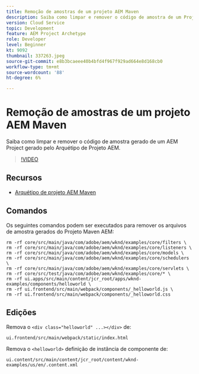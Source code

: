 ```yaml
---
title: Remoção de amostras de um projeto AEM Maven
description: Saiba como limpar e remover o código de amostra de um Projeto AEM gerado pelo Arquétipo de Projeto AEM.
version: Cloud Service
topic: Development
feature: AEM Project Archetype
role: Developer
level: Beginner
kt: 9092
thumbnail: 337263.jpeg
source-git-commit: e8b3bcaeee40b4bfd4f967f929ad664e8d168cb0
workflow-type: tm+mt
source-wordcount: '88'
ht-degree: 6%

---
```



# Remoção de amostras de um projeto AEM Maven

Saiba como limpar e remover o código de amostra gerado de um AEM Project gerado pelo Arquétipo de Projeto AEM.

>[!VIDEO](https://video.tv.adobe.com/v/337263/?quality=12&learn=on)


## Recursos

+ [Arquétipo de projeto AEM Maven](https://github.com/adobe/aem-project-archetype)

## Comandos

Os seguintes comandos podem ser executados para remover os arquivos de amostra gerados do Projeto Maven AEM:

```
rm -rf core/src/main/java/com/adobe/aem/wknd/examples/core/filters \
rm -rf core/src/main/java/com/adobe/aem/wknd/examples/core/listeners \
rm -rf core/src/main/java/com/adobe/aem/wknd/examples/core/models \
rm -rf core/src/main/java/com/adobe/aem/wknd/examples/core/schedulers \
rm -rf core/src/main/java/com/adobe/aem/wknd/examples/core/servlets \
rm -rf core/src/test/java/com/adobe/aem/wknd/examples/core/* \
rm -rf ui.apps/src/main/content/jcr_root/apps/wknd-examples/components/helloworld \
rm -rf ui.frontend/src/main/webpack/components/_helloworld.js \
rm -rf ui.frontend/src/main/webpack/components/_helloworld.css
```

## Edições

Remova o `<div class="helloworld" ...></div>` de:

```
ui.frontend/src/main/webpack/static/index.html
```

Remova o `<helloworld>` definição de instância de componente de:

```
ui.content/src/main/content/jcr_root/content/wknd-examples/us/en/.content.xml
```
